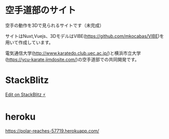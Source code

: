 # 空手道部のサイト
空手の動作を3Dで見られるサイトです（未完成）

サイトはNuxt,Vuejs、3DモデルはVIBE(https://github.com/mkocabas/VIBE)を用いて作成しています。

電気通信大学(http://www.karatedo.club.uec.ac.jp/)と横浜市立大学(https://ycu-karate.jimdosite.com/)の空手道部での共同開発です。


# StackBlitz
[Edit on StackBlitz ⚡️](https://stackblitz.com/edit/github-n5rzer-8b3bz1)

# heroku
https://polar-reaches-57719.herokuapp.com/
